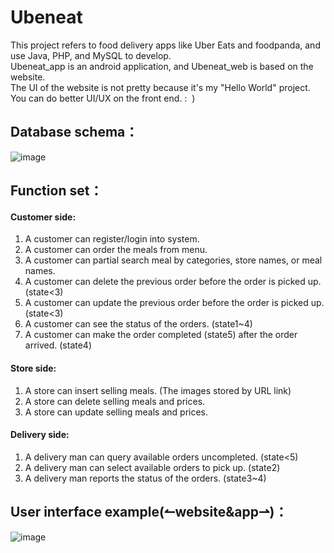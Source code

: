 # Ubeneat

This project refers to food delivery apps like Uber Eats and foodpanda, and use Java, PHP, and MySQL to develop.  
Ubeneat_app is an android application, and Ubeneat_web is based on the website.  
The UI of the website is not pretty because it's my "Hello World" project.
You can do better UI/UX on the front end. :&nbsp; )

## Database schema：
![image](https://github.com/benntust/Ubeneat/blob/master/img/schema.jpg)

## Function set：  
#### Customer side:
1. A customer can register/login into system.  
2. A customer can order the meals from menu.  
3. A customer can partial search meal by categories, store names, or meal names.  
4. A customer can delete the previous order before the order is picked up. (state<3)  
5. A customer can update the previous order before the order is picked up. (state<3)  
6. A customer can see the status of the orders. (state1~4)  
7. A customer can make the order completed (state5) after the order arrived. (state4)  
#### Store side:  
1. A store can insert selling meals. (The images stored by URL link)  
2. A store can delete selling meals and prices.  
3. A store can update selling meals and prices.  
#### Delivery side:  
1. A delivery man can query available orders uncompleted. (state<5)  
2. A delivery man can select available orders to pick up. (state2)  
3. A delivery man reports the status of the orders. (state3~4) 
## User interface example(↼website&app⇀)： 
![image](https://github.com/benntust/Ubeneat/blob/master/img/UI.jpg)
